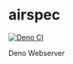 # airspec

[![Deno CI](https://github.com/giuliom/airspec/actions/workflows/CI.yml/badge.svg)](https://github.com/giuliom/airspec/actions/workflows/CI.yml)

Deno Webserver
